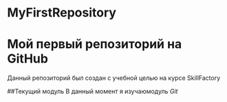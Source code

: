 # MyFirstRepository
# Мой первый репозиторий на GitHub

Данный репозиторий был создан с учебной целью на курсе SkillFactory

##Текущий модуль
В данный момент я изучаюмодуль *Git*
